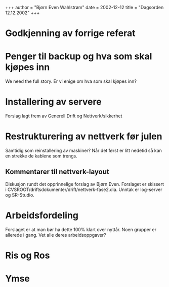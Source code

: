 +++
author = "Bjørn Even Wahlstrøm"
date = 2002-12-12
title = "Dagsorden 12.12.2002"
+++

# Godkjenning av forrige referat

# Penger til backup og hva som skal kjøpes inn

We need the full story. Er vi enige om hva som skal kjøpes inn?

# Installering av servere

Forslag lagt frem av Generell Drift og Nettverk/sikkerhet

# Restrukturering av nettverk før julen

Samtidig som reinstallering av maskiner? Når det først er litt nedetid
så kan en strekke de kablene som trengs.

## Kommentarer til nettverk-layout

Diskusjon rundt det opprinnelige forslag av Bjørn Even. Forslaget er
skissert i CVSROOT/driftsdokumenter/drift/nettverk-fase2.dia. Unntak er
log-server og SR-Studio.

# Arbeidsfordeling

Forslaget er at man bør ha dette 100% klart over nyttår. Noen grupper er
allerede i gang. Vet alle deres arbeidsoppgaver?

# Ris og Ros

# Ymse
